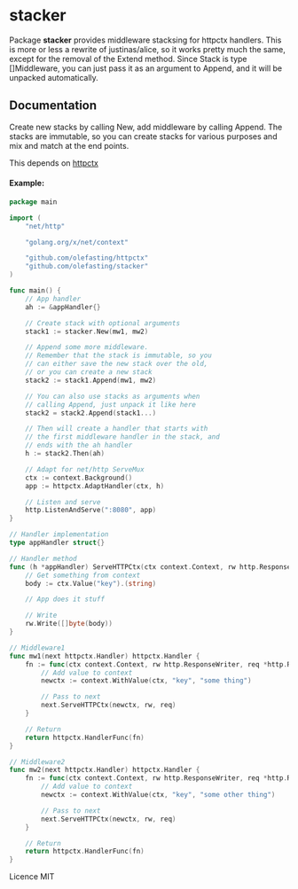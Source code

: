 # stacker

Package **stacker** provides middleware stacksing for httpctx handlers.
This is more or less a rewrite of justinas/alice, so it works pretty much the same, except for the removal of the Extend method.
Since Stack is type []Middleware, you can just pass it as an argument to Append, and it will be unpacked automatically.

## Documentation

Create new stacks by calling New, add middleware by calling Append. The stacks are immutable, so you can create stacks for various purposes and mix and match at the end points.

This depends on [httpctx](http://github.com/olefasting/httpctx)

#### Example:

```go
package main

import (
	"net/http"

	"golang.org/x/net/context"

	"github.com/olefasting/httpctx"
	"github.com/olefasting/stacker"
)

func main() {
	// App handler
	ah := &appHandler{}

	// Create stack with optional arguments
	stack1 := stacker.New(mw1, mw2)

	// Append some more middleware.
	// Remember that the stack is immutable, so you
	// can either save the new stack over the old,
	// or you can create a new stack
	stack2 := stack1.Append(mw1, mw2)

	// You can also use stacks as arguments when
	// calling Append, just unpack it like here
	stack2 = stack2.Append(stack1...)

	// Then will create a handler that starts with
	// the first middleware handler in the stack, and
	// ends with the ah handler
	h := stack2.Then(ah)

	// Adapt for net/http ServeMux
	ctx := context.Background()
	app := httpctx.AdaptHandler(ctx, h)

	// Listen and serve
	http.ListenAndServe(":8080", app)
}

// Handler implementation
type appHandler struct{}

// Handler method
func (h *appHandler) ServeHTTPCtx(ctx context.Context, rw http.ResponseWriter, req *http.Request) {
	// Get something from context
	body := ctx.Value("key").(string)

	// App does it stuff

	// Write
	rw.Write([]byte(body))
}

// Middleware1
func mw1(next httpctx.Handler) httpctx.Handler {
	fn := func(ctx context.Context, rw http.ResponseWriter, req *http.Request) {
		// Add value to context
		newctx := context.WithValue(ctx, "key", "some thing")

		// Pass to next
		next.ServeHTTPCtx(newctx, rw, req)
	}

	// Return
	return httpctx.HandlerFunc(fn)
}

// Middleware2
func mw2(next httpctx.Handler) httpctx.Handler {
	fn := func(ctx context.Context, rw http.ResponseWriter, req *http.Request) {
		// Add value to context
		newctx := context.WithValue(ctx, "key", "some other thing")

		// Pass to next
		next.ServeHTTPCtx(newctx, rw, req)
	}

	// Return
	return httpctx.HandlerFunc(fn)
}

```

Licence MIT
